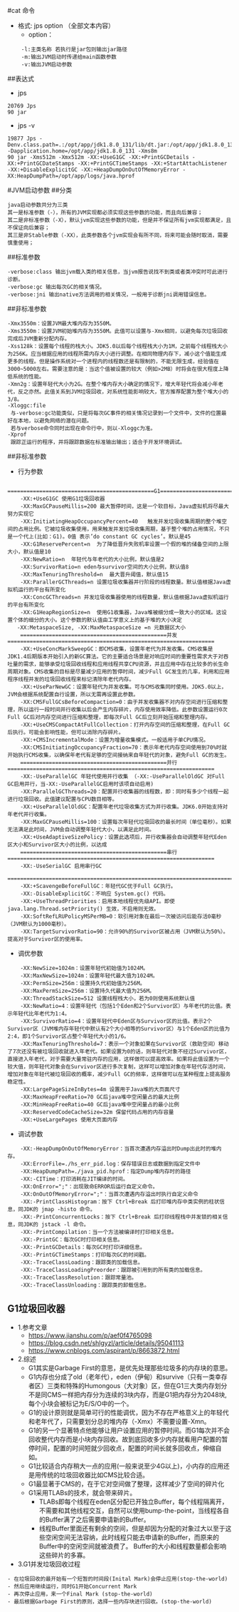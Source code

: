 #cat 命令
* 格式: jps option （全部文本内容）
  * option：
  ````
   -l:主类名称 若执行是jar包则输出jar路径
   -m:输出JVM启动时传递给main函数参数
   -v:输出JVM启动参数
  ````
##表达式
* jps
````
20769 Jps
90 jar                                                                 
````
* jps -v
  
````
19877 Jps -Denv.class.path=.:/opt/app/jdk1.8.0_131/lib/dt.jar:/opt/app/jdk1.8.0_131/lib/tools.jar -Dapplication.home=/opt/app/jdk1.8.0_131 -Xms8m
90 jar -Xms512m -Xmx512m -XX:+UseG1GC -XX:+PrintGCDetails -XX:+PrintGCDateStamps -XX:+PrintGCTimeStamps -XX:+StartAttachListener -XX:+DisableExplicitGC -XX:+HeapDumpOnOutOfMemoryError -XX:HeapDumpPath=/opt/app/logs/java.hprof
````

#JVM启动参数
##分类
````
java启动参数共分为三类
其一是标准参数（-），所有的JVM实现都必须实现这些参数的功能，而且向后兼容；
其二是非标准参数（-X），默认jvm实现这些参数的功能，但是并不保证所有jvm实现都满足，且不保证向后兼容；
其三是非Stable参数（-XX），此类参数各个jvm实现会有所不同，将来可能会随时取消，需要慎重使用；
````
##标准参数
````
-verbose:class 输出jvm载入类的相关信息，当jvm报告说找不到类或者类冲突时可此进行诊断。
-verbose:gc 输出每次GC的相关情况。
-verbose:jni 输出native方法调用的相关情况，一般用于诊断jni调用错误信息。
````
##非标准参数
````
-Xmx3550m：设置JVM最大堆内存为3550M。
-Xms3550m：设置JVM初始堆内存为3550M。此值可以设置与-Xmx相同，以避免每次垃圾回收完成后JVM重新分配内存。
-Xss128k：设置每个线程的栈大小。JDK5.0以后每个线程栈大小为1M，之前每个线程栈大小为256K。应当根据应用的线程所需内存大小进行调整。在相同物理内存下，减小这个值能生成更多的线程。但是操作系统对一个进程内的线程数还是有限制的，不能无限生成，经验值在3000~5000左右。需要注意的是：当这个值被设置的较大（例如>2MB）时将会在很大程度上降低系统的性能。
-Xmn2g：设置年轻代大小为2G。在整个堆内存大小确定的情况下，增大年轻代将会减小年老代，反之亦然。此值关系到JVM垃圾回收，对系统性能影响较大，官方推荐配置为整个堆大小的3/8。
-Xloggc:file
 与-verbose:gc功能类似，只是将每次GC事件的相关情况记录到一个文件中，文件的位置最好在本地，以避免网络的潜在问题。
 若与verbose命令同时出现在命令行中，则以-Xloggc为准。
-Xprof
 跟踪正运行的程序，并将跟踪数据在标准输出输出；适合于开发环境调试。
````
##非标准参数
 * 行为参数
````
    ==============================================G1=================================================================
    -XX:+UseG1GC 使用G1垃圾回收器
    -XX:MaxGCPauseMillis=200 最大暂停时间，这是一个软目标，Java虚拟机将尽最大努力实现它
    -XX:InitiatingHeapOccupancyPercent=40	触发并发垃圾收集周期的整个堆空间的占用比例。它被垃圾收集使用，用来触发并发垃圾收集周期，基于整个堆的占用情况，不只是一个代上(比如：G1)。0值 表示’do constant GC cycles’。默认是45
    -XX:G1ReservePercent=n	为了降低晋升失败机率设置一个假的堆的储备空间的上限大小，默认值是10
    -XX:NewRatio=n	年轻代与年老代的大小比例，默认值是2
    -XX:SurvivorRatio=n	eden与survivor空间的大小比例，默认值8
    -XX:MaxTenuringThreshold=n	最大晋升阈值，默认值15
    -XX:ParallerGCThreads=n	设置垃圾收集器并行阶段的线程数量。默认值根据Java虚拟机运行的平台有所变化
    -XX:ConcGCThreads=n	并发垃圾收集器使用的线程数量，默认值根据Java虚拟机运行的平台有所变化
    -XX:G1HeapRegionSize=n	使用G1收集器，Java堆被细分成一致大小的区域。这设置个体的细分的大小。这个参数的默认值由工学意义上的基于堆的大小决定
   -XX:MetaspaceSize, -XX:MaxMetaspaceSize =n 元数据区大小
    ==============================================并发=================================================================
    -XX:+UseConcMarkSweepGC：即CMS收集，设置年老代为并发收集。CMS收集是JDK1.4后期版本开始引入的新GC算法。它的主要适合场景是对响应时间的重要性需求大于对吞吐量的需求，能够承受垃圾回收线程和应用线程共享CPU资源，并且应用中存在比较多的长生命周期对象。CMS收集的目标是尽量减少应用的暂停时间，减少Full GC发生的几率，利用和应用程序线程并发的垃圾回收线程来标记清除年老代内存。
    -XX:+UseParNewGC：设置年轻代为并发收集。可与CMS收集同时使用。JDK5.0以上，JVM会根据系统配置自行设置，所以无需再设置此参数。
    -XX:CMSFullGCsBeforeCompaction=0：由于并发收集器不对内存空间进行压缩和整理，所以运行一段时间并行收集以后会产生内存碎片，内存使用效率降低。此参数设置运行0次Full GC后对内存空间进行压缩和整理，即每次Full GC后立刻开始压缩和整理内存。
    -XX:+UseCMSCompactAtFullCollection：打开内存空间的压缩和整理，在Full GC后执行。可能会影响性能，但可以消除内存碎片。
    -XX:+CMSIncrementalMode：设置为增量收集模式。一般适用于单CPU情况。
    -XX:CMSInitiatingOccupancyFraction=70：表示年老代内存空间使用到70%时就开始执行CMS收集，以确保年老代有足够的空间接纳来自年轻代的对象，避免Full GC的发生。
    ==============================================并行=================================================================
    -XX:-UseParallelGC 年轻代使用并行收集 （-XX:-UseParallelOldGC 对Full GC启用并行，当-XX:-UseParallelGC启用时该项自动启用)
    -XX:ParallelGCThreads=20：配置并行收集器的线程数，即：同时有多少个线程一起进行垃圾回收。此值建议配置与CPU数目相等。
    -XX:+UseParallelOldGC：配置年老代垃圾收集方式为并行收集。JDK6.0开始支持对年老代并行收集。
    -XX:MaxGCPauseMillis=100：设置每次年轻代垃圾回收的最长时间（单位毫秒）。如果无法满足此时间，JVM会自动调整年轻代大小，以满足此时间。
    -XX:+UseAdaptiveSizePolicy：设置此选项后，并行收集器会自动调整年轻代Eden区大小和Survivor区大小的比例，以达成
    ==============================================串行=================================================================
    -XX:-UseSerialGC 启用串行GC
    =================================================================================================================
    -XX:+ScavengeBeforeFullGC：年轻代GC优于Full GC执行。
    -XX:-DisableExplicitGC：不响应 System.gc() 代码。
    -XX:+UseThreadPriorities：启用本地线程优先级API。即使 java.lang.Thread.setPriority() 生效，不启用则无效。
    -XX:SoftRefLRUPolicyMSPerMB=0：软引用对象在最后一次被访问后能存活0毫秒（JVM默认为1000毫秒）。
    -XX:TargetSurvivorRatio=90：允许90%的Survivor区被占用（JVM默认为50%）。提高对于Survivor区的使用率。
````
 * 调优参数
````
    -XX:NewSize=1024m：设置年轻代初始值为1024M。
    -XX:MaxNewSize=1024m：设置年轻代最大值为1024M。
    -XX:PermSize=256m：设置持久代初始值为256M。
    -XX:MaxPermSize=256m：设置持久代最大值为256M。
    -XX:ThreadStackSize=512 设置线程栈大小，若为0则使用系统默认值
    -XX:NewRatio=4：设置年轻代（包括1个Eden和2个Survivor区）与年老代的比值。表示年轻代比年老代为1:4。
    -XX:SurvivorRatio=4：设置年轻代中Eden区与Survivor区的比值。表示2个Survivor区（JVM堆内存年轻代中默认有2个大小相等的Survivor区）与1个Eden区的比值为2:4，即1个Survivor区占整个年轻代大小的1/6。
    -XX:MaxTenuringThreshold=7：表示一个对象如果在Survivor区（救助空间）移动了7次还没有被垃圾回收就进入年老代。如果设置为0的话，则年轻代对象不经过Survivor区，直接进入年老代，对于需要大量常驻内存的应用，这样做可以提高效率。如果将此值设置为一个较大值，则年轻代对象会在Survivor区进行多次复制，这样可以增加对象在年轻代存活时间，增加对象在年轻代被垃圾回收的概率，减少Full GC的频率，这样做可以在某种程度上提高服务稳定性。
    -XX:LargePageSizeInBytes=4m 设置用于Java堆的大页面尺寸
    -XX:MaxHeapFreeRatio=70 GC后java堆中空闲量占的最大比例
    -XX:MinHeapFreeRatio=40 GC后java堆中空闲量占的最小比例
    -XX:ReservedCodeCacheSize=32m 保留代码占用的内存容量
    -XX:+UseLargePages 使用大页面内存
````
 * 调试参数
````
    -XX:-HeapDumpOnOutOfMemoryError：当首次遭遇内存溢出时Dump出此时的堆内存。
    -XX:ErrorFile=./hs_err_pid.log：保存错误日志或数据到指定文件中
    -XX:HeapDumpPath=./java_pid.hprof：指定Dump堆内存时的路径
    -XX:-CITime：打印消耗在JIT编译的时间。
    -XX:OnError=";"：出现致命ERROR后运行自定义命令。
    -XX:OnOutOfMemoryError=";"：当首次遭遇内存溢出时执行自定义命令
    -XX:-PrintClassHistogram：按下 Ctrl+Break 后打印堆内存中类实例的柱状信息，同JDK的 jmap -histo 命令。
    -XX:-PrintConcurrentLocks：按下 Ctrl+Break 后打印线程栈中并发锁的相关信息，同JDK的 jstack -l 命令。
    -XX:-PrintCompilation：当一个方法被编译时打印相关信息。
    -XX:-PrintGC：每次GC时打印相关信息。
    -XX:-PrintGCDetails：每次GC时打印详细信息。
    -XX:-PrintGCTimeStamps：打印每次GC的时间戳。
    -XX:-TraceClassLoading：跟踪类的加载信息。
    -XX:-TraceClassLoadingPreorder：跟踪被引用到的所有类的加载信息。
    -XX:-TraceClassResolution：跟踪常量池。
    -XX:-TraceClassUnloading：跟踪类的卸载信息。

```` 
## G1垃圾回收器
* 1.参考文章
  - https://www.jianshu.com/p/aef0f4765098
  - https://blog.csdn.net/shlgyzl/article/details/95041113
  - https://www.cnblogs.com/aspirant/p/8663872.html
* 2.综述
  - G1其实是Garbage First的意思，是优先处理那些垃圾多的内存块的意思。
  - G1内存也分成了old（老年代），eden（伊甸）和survive（只有一类幸存者区）三类和特殊的Humongous（大对象）区，但在G1三大类内存划分不是同CMS一样把内存分为连续的3块内存，而是G1把内存分为2048块, 每个小块会被标记为E/S/O中的一个。
  - G1的设计原则就是简单可行的性能调优，因为不存在严格意义上的年轻代和老年代了，只需要划分总的堆内存（-Xmx）不需要设置-Xmn。
  - G1的另一个显著特点他能够让用户设置应用的暂停时间。而G1每次并不会回收整代内存而是小块内存回收。故到底回收多少内存就看用户配置的暂停时间，配置的时间短就少回收点，配置的时间长就多回收点，伸缩自如。
  - G1比较适合内存稍大一点的应用(一般来说至少4G以上)，小内存的应用还是用传统的垃圾回收器比如CMS比较合适。
  - G1最显著于CMS的，在于它对空间做了整理，这样减少了空间的碎片化
  - G1采用TLABs的技术，就会带来碎片。
    - TLABs即每个线程在eden区分配已开独立Buffer，每个线程隔离开，不需要和其他线程交互，自然可以使用bump-the-point，当线程各自的Buffer满了之后需要申请新的Buffer。
    - 线程Buffer里面还有剩余的空间，但是却因为分配的对象过大以至于这些空闲空间无法容纳，此时线程只能去申请新的Buffer，而原来的Buffer中的空闲空间就被浪费了。
      Buffer的大小和线程数量都会影响这些碎片的多寡。
* 3.G1并发垃圾回收过程  
````
- 在垃圾回收的最开始有一个短暂的时间段(Inital Mark)会停止应用(stop-the-world)
- 然后应用继续运行，同时G1开始Concurrent Mark
- 再次停止应用，来一个Final Mark (stop-the-world)
- 最后根据Garbage First的原则，选择一些内存块进行回收。(stop-the-world)
````